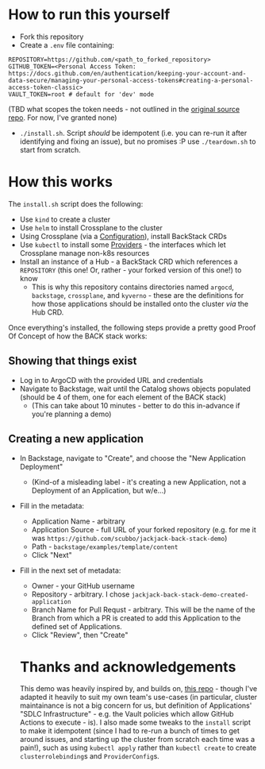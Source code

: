 # How to run this yourself

* Fork this repository
* Create a `.env` file containing:

```
REPOSITORY=https://github.com/<path_to_forked_repository>
GITHUB_TOKEN=<Personal Access Token: https://docs.github.com/en/authentication/keeping-your-account-and-data-secure/managing-your-personal-access-tokens#creating-a-personal-access-token-classic>
VAULT_TOKEN=root # default for 'dev' mode
```

(TBD what scopes the token needs - not outlined in the [original source repo](https://github.com/crossplane-contrib/back-stack). For now, I've granted none)

* `./install.sh`. Script _should_ be idempotent (i.e. you can re-run it after identifying and fixing an issue), but no promises :P use `./teardown.sh` to start from scratch.

# How this works

The `install.sh` script does the following:

* Use `kind` to create a cluster
* Use `helm` to install Crossplane to the cluster
* Using Crossplane (via a [Configuration](https://docs.crossplane.io/latest/concepts/packages/)), install BackStack CRDs
* Use `kubectl` to install some [Providers](https://docs.crossplane.io/latest/concepts/providers/) - the interfaces which let Crossplane manage non-k8s resources
* Install an instance of a Hub - a BackStack CRD which references a `REPOSITORY` (this one! Or, rather - your forked version of this one!) to know
  * This is why this repository contains directories named `argocd`, `backstage`, `crossplane`, and `kyverno` - these are the definitions for how those applications should be installed onto the cluster _via_ the Hub CRD.

Once everything's installed, the following steps provide a pretty good Proof Of Concept of how the BACK stack works:

## Showing that things exist

* Log in to ArgoCD with the provided URL and credentials
* Navigate to Backstage, wait until the Catalog shows objects populated (should be 4 of them, one for each element of the BACK stack)
  * (This can take about 10 minutes - better to do this in-advance if you're planning a demo)

## Creating a new application

* In Backstage, navigate to "Create", and choose the "New Application Deployment"
  * (Kind-of a misleading label - it's creating a new Application, not a Deployment of an Application, but w/e...)
* Fill in the metadata:
  * Application Name - arbitrary
  * Application Source - full URL of your forked repository (e.g. for me it was `https://github.com/scubbo/jackjack-back-stack-demo`)
  * Path - `backstage/examples/template/content`
  * Click "Next"
* Fill in the next set of metadata:
  * Owner - your GitHub username
  * Repository - arbitrary. I chose `jackjack-back-stack-demo-created-application`
  * Branch Name for Pull Requst - arbitrary. This will be the name of the Branch from which a PR is created to add this Application to the defined set of Applications.
  * Click "Review", then "Create"


  # Thanks and acknowledgements

  This demo was heavily inspired by, and builds on, [this repo](https://github.com/crossplane-contrib/back-stack) - though I've adapted it heavily to suit my own team's use-cases (in particular, cluster maintainance is not a big concern for us, but definition of Applications' "SDLC Infrastructure" - e.g. the Vault policies which allow GitHub Actions to execute - is). I also made some tweaks to the `install` script to make it idempotent (since I had to re-run a bunch of times to get around issues, and starting up the cluster from scratch each time was a pain!), such as using `kubectl apply` rather than `kubectl create` to create `clusterrolebinding`s and `ProviderConfig`s.